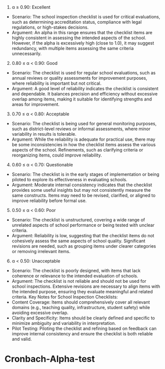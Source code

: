 1.  α ≥ 0.90: Excellent
-	Scenario: The school inspection checklist is used for critical evaluations, such as determining accreditation status, compliance with legal regulations, or high-stakes decisions.
-	Argument: An alpha in this range ensures that the checklist items are highly consistent in assessing the intended aspects of the school. However, if the alpha is excessively high (close to 1.0), it may suggest redundancy, with multiple items assessing the same criteria unnecessarily.
2.  0.80 ≤ α < 0.90: Good
-	Scenario: The checklist is used for regular school evaluations, such as annual reviews or quality assessments for improvement purposes, where reliability is important but not critical.
-	Argument: A good level of reliability indicates the checklist is consistent and dependable. It balances precision and efficiency without excessive overlap among items, making it suitable for identifying strengths and areas for improvement.
3.  0.70 ≤ α < 0.80: Acceptable
-	Scenario: The checklist is being used for general monitoring purposes, such as district-level reviews or informal assessments, where minor variability in results is tolerable.
-	Argument: While the reliability is adequate for practical use, there may be some inconsistencies in how the checklist items assess the various aspects of the school. Refinements, such as clarifying criteria or reorganizing items, could improve reliability.
4.  0.60 ≤ α < 0.70: Questionable
-	Scenario: The checklist is in the early stages of implementation or being piloted to explore its effectiveness in evaluating schools.
-	Argument: Moderate internal consistency indicates that the checklist provides some useful insights but may not consistently measure the same constructs. Items may need to be revised, clarified, or aligned to improve reliability before formal use.
5.  0.50 ≤ α < 0.60: Poor
-	Scenario: The checklist is unstructured, covering a wide range of unrelated aspects of school performance or being tested with unclear criteria.
-	Argument: Reliability is low, suggesting that the checklist items do not cohesively assess the same aspects of school quality. Significant revisions are needed, such as grouping items under clearer categories or removing irrelevant items.

6.  α < 0.50: Unacceptable
-	Scenario: The checklist is poorly designed, with items that lack coherence or relevance to the intended evaluation of schools.
-	Argument: The checklist is not reliable and should not be used for school inspections. Extensive revisions are necessary to align items with the intended purpose, ensuring they evaluate meaningful and related criteria.
Key Notes for School Inspection Checklists:
-	Content Coverage: Items should comprehensively cover all relevant domains (e.g., teaching quality, infrastructure, student safety) while avoiding excessive overlap.
-	Clarity and Specificity: Items should be clearly defined and specific to minimize ambiguity and variability in interpretation.
-	Pilot Testing: Piloting the checklist and refining based on feedback can improve internal consistency and ensure the checklist is both reliable and valid.
# Cronbach-Alpha-test
